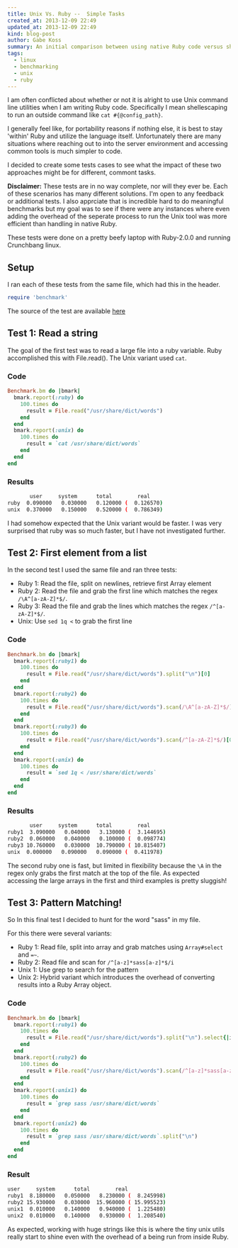 ```yaml
---
title: Unix Vs. Ruby --  Simple Tasks
created_at: 2013-12-09 22:49
updated_at: 2013-12-09 22:49
kind: blog-post
author: Gabe Koss
summary: An initial comparison between using native Ruby code versus shelling out to the system and using Unix utils.
tags: 
  - linux
  - benchmarking
  - unix
  - ruby
--- 
```


I am often conflicted about whether or not it is alright to use Unix command
line utilities when I am writing Ruby code. Specifically I mean shellescaping
to run an outside command like `cat #{@config_path}`. 

I generally feel like, for portability reasons if nothing else, it is best to
stay 'within' Ruby and utilize the language itself. Unfortunately there are
many situations where reaching out to into the server environment and accessing
common tools is much simpler to code. 

I decided to create some tests cases to see what the impact of these two
approaches might be for different, commont tasks. 

**Disclaimer:** These tests are in no way complete, nor will they ever be. Each
of these scenarios has many different solutions. I'm open to any feedback or
additional tests. I also apprciate that is incredible hard to do meaningful
benchmarks but my goal was to see if there were any instances where even adding
the overhead of the seperate process to run the Unix tool was more efficient
than handling in native Ruby.

These tests were done on a pretty beefy laptop with Ruby-2.0.0 and running
Crunchbang linux.

## Setup 

I ran each of these tests  from the same file, which had this in the header. 

```ruby
require 'benchmark'
```

The source of the test are available
[here](https://gist.github.com/granolocks/7885555)

## Test 1: Read a string

The goal of the first test was to read a large file into a ruby variable.
Ruby accomplished this with File.read(). The Unix variant used `cat`.

### Code

```ruby
Benchmark.bm do |bmark|
  bmark.report(:ruby) do
    100.times do
      result = File.read("/usr/share/dict/words")
    end
  end
  bmark.report(:unix) do
    100.times do
      result = `cat /usr/share/dict/words`
    end
  end
end
```

### Results

```bash
       user     system      total        real
ruby  0.090000   0.030000   0.120000 (  0.126570)
unix  0.370000   0.150000   0.520000 (  0.786349)
```

I had somehow expected that the Unix variant would be faster. I was very
surprised that ruby was so much faster, but I have not investigated further.  

## Test 2: First element from a list

In the second test I used the same file and ran three tests:

* Ruby 1: Read the file, split on newlines, retrieve first Array element
* Ruby 2: Read the file and grab the first line which matches the regex `/\A^[a-zA-Z]*$/`. 
* Ruby 3: Read the file and grab the lines which matches the regex `/^[a-zA-Z]*$/`. 
* Unix: Use `sed 1q <` to grab the first line 


### Code

```ruby
Benchmark.bm do |bmark|
  bmark.report(:ruby1) do
    100.times do
      result = File.read("/usr/share/dict/words").split("\n")[0]
    end
  end
  bmark.report(:ruby2) do
    100.times do
      result = File.read("/usr/share/dict/words").scan(/\A^[a-zA-Z]*$/)[0]
    end
  end
  bmark.report(:ruby3) do
    100.times do
      result = File.read("/usr/share/dict/words").scan(/^[a-zA-Z]*$/)[0]
    end
  end
  bmark.report(:unix) do
    100.times do
      result = `sed 1q < /usr/share/dict/words`
    end
  end
end
```

### Results

```bash
       user     system      total        real
ruby1  3.090000   0.040000   3.130000 (  3.144695)
ruby2  0.060000   0.040000   0.100000 (  0.098774)
ruby3 10.760000   0.030000  10.790000 ( 10.815407)
unix  0.000000   0.090000   0.090000 (  0.411978)
```


The second ruby one is fast, but limited in flexibility because the `\A` in
the regex only grabs the first match at the top of the file.  As expected
accessing the large arrays in the first and third examples is pretty sluggish!

## Test 3: Pattern Matching!

So In this final test I decided to hunt for the word "sass" in my file. 

For this there were several variants:

* Ruby 1: Read file, split into array and grab matches using `Array#select`
  and `=~`.
* Ruby 2: Read file and scan for `/^[a-z]*sass[a-z]*$/i`
* Unix 1: Use grep to search for the pattern
* Unix 2: Hybrid variant which introduces the overhead of converting results
  into a Ruby Array object.

### Code

```ruby
Benchmark.bm do |bmark|
  bmark.report(:ruby1) do
    100.times do
      result = File.read("/usr/share/dict/words").split("\n").select{|i| i =~ /sass/ }
    end
  end
  bmark.report(:ruby2) do
    100.times do
      result = File.read("/usr/share/dict/words").scan(/^[a-z]*sass[a-z]*$/i)
    end
  end
  bmark.report(:unix1) do
    100.times do
      result = `grep sass /usr/share/dict/words`
    end
  end
  bmark.report(:unix2) do
    100.times do
      result = `grep sass /usr/share/dict/words`.split("\n")
    end
  end
end
```

### Result
```bash
user     system      total        real
ruby1  8.180000   0.050000   8.230000 (  8.245998)
ruby2 15.930000   0.030000  15.960000 ( 15.995523)
unix1  0.010000   0.140000   0.940000 (  1.225480)
unix2  0.010000   0.140000   0.930000 (  1.208540)
```

As expected, working with huge strings like this is where the tiny unix utils
really start to shine even with the overhead of a being run from inside Ruby.

